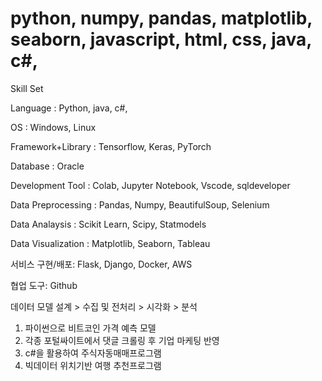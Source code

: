 # python, numpy, pandas, matplotlib, seaborn, javascript, html, css, java, c#, 

Skill Set

Language : Python, java, c#, 

OS : Windows, Linux

Framework+Library : Tensorflow, Keras, PyTorch

Database : Oracle

Development Tool : Colab, Jupyter Notebook, Vscode, sqldeveloper

Data Preprocessing : Pandas, Numpy, BeautifulSoup, Selenium

Data Analaysis : Scikit Learn, Scipy, Statmodels

Data Visualization : Matplotlib, Seaborn, Tableau

서비스 구현/배포: Flask, Django, Docker, AWS 

협업 도구: Github

데이터 모델 설계 > 수집 및 전처리 > 시각화 > 분석
1. 파이썬으로 비트코인 가격 예측 모델 
2. 각종 포털싸이트에서 댓글 크롤링 후 기업 마케팅 반영
3. c#을 활용하여 주식자동매매프로그램
4. 빅데이터 위치기반 여행 추천프로그램
